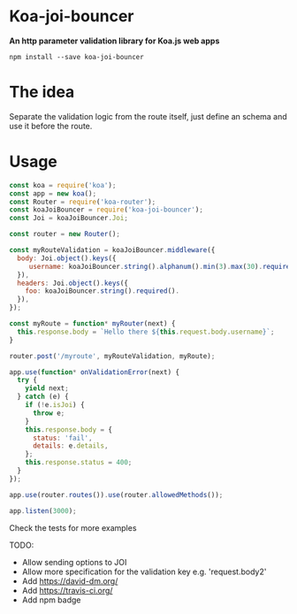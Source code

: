 
# Koa-joi-bouncer

__An http parameter validation library for Koa.js web apps__

`npm install --save koa-joi-bouncer`

# The idea

Separate the validation logic from the route itself, just define an schema and use it before the route.

# Usage

```js
const koa = require('koa');
const app = new koa();
const Router = require('koa-router');
const koaJoiBouncer = require('koa-joi-bouncer');
const Joi = koaJoiBouncer.Joi;

const router = new Router();

const myRouteValidation = koaJoiBouncer.middleware({
  body: Joi.object().keys({
     username: koaJoiBouncer.string().alphanum().min(3).max(30).required(),
  }),
  headers: Joi.object().keys({
    foo: koaJoiBouncer.string().required().
  }),
});

const myRoute = function* myRouter(next) {
  this.response.body = `Hello there ${this.request.body.username}`;
}

router.post('/myroute', myRouteValidation, myRoute);

app.use(function* onValidationError(next) {
  try {
    yield next;
  } catch (e) {
    if (!e.isJoi) {
      throw e;
    }
    this.response.body = {
      status: 'fail',
      details: e.details,
    };
    this.response.status = 400;
  }
});

app.use(router.routes()).use(router.allowedMethods());

app.listen(3000);
```

Check the tests for more examples

TODO:
- Allow sending options to JOI
- Allow more specification for the validation key e.g. 'request.body2'
- Add https://david-dm.org/
- Add https://travis-ci.org/
- Add npm badge
